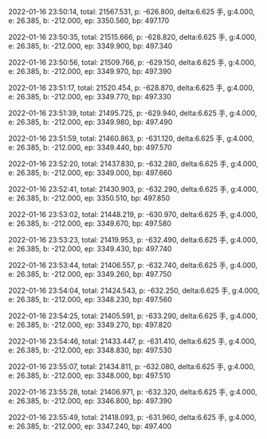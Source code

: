 2022-01-16 23:50:14, total: 21567.531, p: -626.800, delta:6.625 手, g:4.000, e: 26.385, b: -212.000, ep: 3350.560, bp: 497.170

2022-01-16 23:50:35, total: 21515.666, p: -628.820, delta:6.625 手, g:4.000, e: 26.385, b: -212.000, ep: 3349.900, bp: 497.340

2022-01-16 23:50:56, total: 21509.766, p: -629.150, delta:6.625 手, g:4.000, e: 26.385, b: -212.000, ep: 3349.970, bp: 497.390

2022-01-16 23:51:17, total: 21520.454, p: -628.870, delta:6.625 手, g:4.000, e: 26.385, b: -212.000, ep: 3349.770, bp: 497.330

2022-01-16 23:51:39, total: 21495.725, p: -629.940, delta:6.625 手, g:4.000, e: 26.385, b: -212.000, ep: 3349.980, bp: 497.490

2022-01-16 23:51:59, total: 21460.863, p: -631.120, delta:6.625 手, g:4.000, e: 26.385, b: -212.000, ep: 3349.440, bp: 497.570

2022-01-16 23:52:20, total: 21437.830, p: -632.280, delta:6.625 手, g:4.000, e: 26.385, b: -212.000, ep: 3349.000, bp: 497.660

2022-01-16 23:52:41, total: 21430.903, p: -632.290, delta:6.625 手, g:4.000, e: 26.385, b: -212.000, ep: 3350.510, bp: 497.850

2022-01-16 23:53:02, total: 21448.219, p: -630.970, delta:6.625 手, g:4.000, e: 26.385, b: -212.000, ep: 3349.670, bp: 497.580

2022-01-16 23:53:23, total: 21419.953, p: -632.490, delta:6.625 手, g:4.000, e: 26.385, b: -212.000, ep: 3349.430, bp: 497.740

2022-01-16 23:53:44, total: 21406.557, p: -632.740, delta:6.625 手, g:4.000, e: 26.385, b: -212.000, ep: 3349.260, bp: 497.750

2022-01-16 23:54:04, total: 21424.543, p: -632.250, delta:6.625 手, g:4.000, e: 26.385, b: -212.000, ep: 3348.230, bp: 497.560

2022-01-16 23:54:25, total: 21405.591, p: -633.290, delta:6.625 手, g:4.000, e: 26.385, b: -212.000, ep: 3349.270, bp: 497.820

2022-01-16 23:54:46, total: 21433.447, p: -631.410, delta:6.625 手, g:4.000, e: 26.385, b: -212.000, ep: 3348.830, bp: 497.530

2022-01-16 23:55:07, total: 21434.811, p: -632.080, delta:6.625 手, g:4.000, e: 26.385, b: -212.000, ep: 3348.000, bp: 497.510

2022-01-16 23:55:28, total: 21406.971, p: -632.320, delta:6.625 手, g:4.000, e: 26.385, b: -212.000, ep: 3346.800, bp: 497.390

2022-01-16 23:55:49, total: 21418.093, p: -631.960, delta:6.625 手, g:4.000, e: 26.385, b: -212.000, ep: 3347.240, bp: 497.400